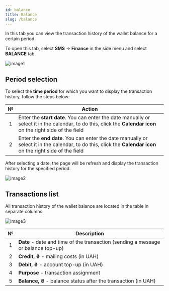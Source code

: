 ```yaml
---
id: balance
title: Balance
slug: /balance
---
```


In this tab you can view the transaction history of the wallet balance for a certain period.

To open this tab, select **SMS** → **Finance** in the side menu and select **BALANCE** tab.

![image1](/img/en/sms_finances_balance/image1.png)

## Period selection

To select the **time period** for which you want to display the transaction history, follow the steps below:

|  №  | Action |
| :-: | ------ |
| 1 | Enter the **start date**. You can enter the date manually or select it in the calendar, to do this, click the **Calendar icon** on the right side of the field |
| 2 | Enter the **end date**. You can enter the date manually or select it in the calendar, to do this, click the **Calendar icon** on the right side of the field |

After selecting a date, the page will be refresh and display the transaction history for the specified period.

![image2](/img/en/sms_finances_balance/image2.png)

## Transactions list

All transaction history of the wallet balance are located in the table in separate columns:

![image3](/img/en/sms_finances_balance/image3.png)

|  №  | Description |
| :-: | ----------- |
| 1 | **Date** - date and time of the transaction (sending a message or balance top-up) |
| 2 | **Credit, ₴** - mailing costs (in UAH) |
| 3 | **Debit, ₴** - account top-up (in UAH) |
| 4 | **Purpose** - transaction assignment |
| 5 | **Balance, ₴** - balance status after the transaction (in UAH) |
